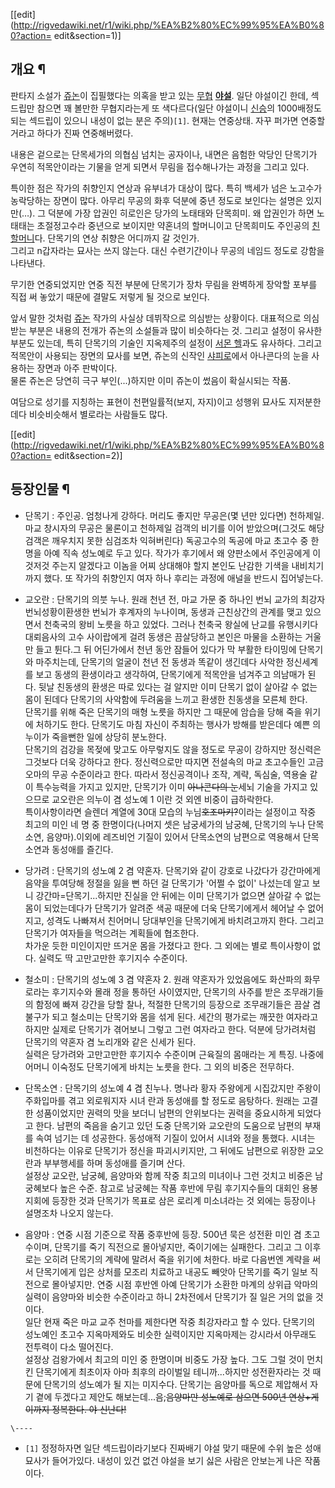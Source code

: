 [[edit](http://rigvedawiki.net/r1/wiki.php/%EA%B2%80%EC%99%95%EA%B0%80?action=
edit&section=1)]

## 개요 ¶

판타지 소설가 [쥬논](%EC%A5%AC%EB%85%BC.md)이 집필했다는 의혹을 받고 있는
[무협](%EB%AC%B4%ED%98%91.md) **[야설](%EC%95%BC%EC%84%A4.md)**. 일단 야설이긴 한데,
섹드립만 참으면 꽤 볼만한 무협지라는게 또 색다르다(일단 야설이니 [신승](%EC%8B%A0%EC%8A%B9.md)의 1000배정도
되는 섹드립이 있으니 내성이 없는 분은 주의)`[1]`. 현재는 연중상태. 자꾸 퍼가면 연중할거라고 하다가 진짜 연중해버렸다.

  

내용은 겉으로는 단목세가의 의협심 넘치는 공자이나, 내면은 음험한 악당인 단목기가 우연히 적목안이라는 기물을 얻게 되면서 무림을 접수해나가는
과정을 그리고 있다.

  

특이한 점은 작가의 취향인지 연상과 유부녀가 대상이 많다. 특히 백세가 넘은 노고수가 농락당하는 장면이 많다. 아무리 무공의 화후 덕분에
중년 정도로 보인다는 설명은 있지만(…). 그 덕분에 가장 압권인 히로인은 당가의 노태태와 단목희미. 왜 압권인가 하면 노태태는 초절정고수라
중년으로 보이지만 약혼녀의 할머니이고 단목희미도 주인공의
[친할머니](%EC%B9%9C%ED%95%A0%EB%A8%B8%EB%8B%88.md)다. 단목기의 연상 취향은 어디까지 갈 것인가.  
그리고 n갑자라는 묘사는 쓰지 않는다. 대신 수련기간이나 무공의 네임드 정도로 강함을 나타낸다.

  

무기한 연중되었지만 연중 직전 부분에 단목기가 장차 무림을 완벽하게 장악할 포부를 직접 써 놓았기 때문에 결말도 저렇게 될 것으로 보인다.

  

앞서 말한 것처럼 [쥬논](%EC%A5%AC%EB%85%BC.md) 작가의 사실상 데뷔작으로 의심받는 상황이다. 대표적으로 의심받는
부분은 내용의 전개가 쥬논의 소설들과 많이 비슷하다는 것. 그리고 설정이 유사한 부분도 있는데, 특히 단목기의 기술인 지옥제주의 설정이
[서몬 헬](%EC%84%9C%EB%AA%AC%20%ED%97%AC.md)과도 유사하다. 그리고 적목안이 사용되는 장면의 묘사를 보면,
쥬논의 신작인 [샤피로](%EC%83%A4%ED%94%BC%EB%A1%9C.md)에서 아나콘다의 눈을 사용하는 장면과 아주 판박이다.  
물론 쥬논은 당연히 극구 부인(...)하지만 이미 쥬논이 썼음이 확실시되는 작품.

  

여담으로 성기를 지칭하는 표현이 천편일률적(보지, 자지)이고 성행위 묘사도 지저분한데다 비슷비슷해서 별로라는 사람들도 많다.

  

[[edit](http://rigvedawiki.net/r1/wiki.php/%EA%B2%80%EC%99%95%EA%B0%80?action=
edit&section=2)]

## 등장인물 ¶

  

  * 단목기 : 주인공. 엄청나게 강하다. 머리도 좋지만 무공은(몇 년만 있다면) 천하제일. 마교 창시자의 무공은 물론이고 천하제일 검객의 비기를 이어 받았으며(그것도 해당 검객은 깨우치지 못한 심검조차 익혀버린다) 독공고수의 독공에 마교 초고수 중 한 명을 아예 직속 성노예로 두고 있다. 작가가 후기에서 왜 양판소에서 주인공에게 이것저것 주는지 알겠다고 이놈을 어찌 상대해야 할지 본인도 난감한 기색을 내비치기까지 했다. 또 작가의 취향인지 여자 하나 후리는 과정에 애널을 반드시 집어넣는다.   

  * 교오란 : 단목기의 의붓 누나. 원래 천년 전, 마교 가문 중 하나인 번뇌 교가의 최강자 번뇌성황이환생한 번뇌가 후계자의 누나이며, 동생과 근친상간의 관계를 맺고 있으면서 천축국의 왕비 노릇을 하고 있었다. 그러나 천축국 왕실에 난교를 유행시키다 대뢰음사의 고수 사이랍에게 걸려 동생은 끔살당하고 본인은 마물을 소환하는 거울만 들고 튄다.그 뒤 어딘가에서 천년 동안 잠들어 있다가 막 부활한 타이밍에 단목기와 마주치는데, 단목기의 얼굴이 천년 전 동생과 똑같이 생긴데다 사악한 정신세계를 보고 동생의 환생이라고 생각하여, 단목기에게 적목안을 넘겨주고 의남매가 된다. 뒷날 친동생의 환생은 따로 있다는 걸 알지만 이미 단목기 없이 살아갈 수 없는 몸이 된데다 단목기의 사악함에 두려움을 느끼고 환생한 친동생을 모른체 한다.  
단목기를 위해 죽은 단목기의 매형 노릇을 하지만 그 때문에 암습을 당해 죽을 위기에 처하기도 한다. 단목기도 마침 자신이 주최하는 행사가
방해를 받은데다 예쁜 의누이가 죽을뻔한 일에 상당히 분노한다.  
단목기의 검강을 목젖에 맞고도 아무렇지도 않을 정도로 무공이 강하지만 정신력은 그것보다 더욱 강하다고 한다. 정신력으로만 따지면 전설속의
마교 초고수들인 고금오마의 무공 수준이라고 한다. 따라서 정신공격이나 조작, 계략, 독심술, 역용술 같이 특수능력을 가지고 있지만, 단목기가
이미 <del>아나콘다의 눈</del>세뇌 기술을 가지고 있으므로 교오란은 의누이 겸 성노예 1 이란 것 외엔 비중이 급하락한다.  
특이사항이라면 슬렌더 계열에 30대 모습의 누님<del>호조마키?</del>이라는 설정이고 작중 최고의 미인 네 명 중 한명이다(나머지 셋은
남궁세가의 남궁혜, 단목기의 누나 단목소연, 음양마).이외에 레즈비언 기질이 있어서 단목소연의 남편으로 역용해서 단목소연과 동성애를 즐긴다.  

  * 당가려 : 단목기의 성노예 2 겸 약혼자. 단목기와 같이 강호로 나갔다가 강간마에게 음약을 투여당해 정절을 잃을 뻔 하던 걸 단목기가 '어쩔 수 없이' 나섰는데 알고 보니 강간마=단목기...하지만 진실을 안 뒤에는 이미 단목기가 없으면 살아갈 수 없는 몸이 되었는데다가 단목기가 알려준 색공 때문에 더욱 단목기에게서 헤어날 수 없어지고, 성격도 나빠져서 친어머니 당대부인을 단목기에게 바치려고까지 한다. 그리고 단목기가 여자들을 먹으려는 계획들에 협조한다.  
차가운 듯한 미인이지만 뜨거운 몸을 가졌다고 한다. 그 외에는 별로 특이사항이 없다. 실력도 딱 고만고만한 후기지수 수준이다.  

  * 철소미 : 단목기의 성노예 3 겸 약혼자 2. 원래 약혼자가 있었음에도 화산파의 화무로라는 후기지수와 몰래 정을 통하던 사이였지만, 단목기의 사주를 받은 조무래기들의 함정에 빠져 강간을 당할 찰나, 적절한 단목기의 등장으로 조무래기들은 끔살 겸 불구가 되고 철소미는 단목기와 몸을 섞게 된다. 세간의 평가로는 깨끗한 여자라고 하지만 실제로 단목기가 겪어보니 그렇고 그런 여자라고 한다. 덕분에 당가려처럼 단목기의 약혼자 겸 노리개와 같은 신세가 된다.  
실력은 당가려와 고만고만한 후기지수 수준이며 근육질의 몸매라는 게 특징. 나중에 어머니 이숙정도 단목기에게 바치는 노릇을 한다. 그 외의
비중은 전무하다.  

  * 단목소연 : 단목기의 성노예 4 겸 친누나. 명나라 황자 주왕에게 시집갔지만 주왕이 주화입마를 겪고 외로워지자 시녀 란과 동성애를 할 정도로 음탕하다. 원래는 고결한 성품이었지만 권력의 맛을 보더니 남편의 안위보다는 권력을 중요시하게 되었다고 한다. 남편의 죽음을 숨기고 있던 도중 단목기와 교오란의 도움으로 남편의 부재를 속여 넘기는 데 성공한다. 동성애적 기질이 있어서 시녀와 정을 통했다. 시녀는 비천하다는 이유로 단목기가 정신을 파괴시키지만, 그 뒤에도 남편으로 위장한 교오란과 부부행세를 하며 동성애를 즐기며 산다.  
설정상 교오란, 남궁혜, 음양마와 함께 작중 최고의 미녀이나 그런 것치고 비중은 남궁혜보다 높은 수준. 참고로 남궁혜는 작품 후반에 무림
후기지수들의 대회인 용봉지회에 등장한 것과 단목기가 목표로 삼은 로리계 미소녀라는 것 외에는 등장이나 설명조차 나오지 않는다.  

  * 음양마 : 연중 시점 기준으로 작품 중후반에 등장. 500년 묵은 성전환 미인 겸 초고수이며, 단목기를 죽기 직전으로 몰아넣지만, 죽이기에는 실패한다. 그리고 그 이후로는 오히려 단목기의 계략에 말려서 죽을 위기에 처한다. 바로 다음번엔 계략을 써서 단목기에게 입은 상처를 모조리 치료하고 내공도 빼앗아 단목기를 죽기 일보 직전으로 몰아넣지만. 연중 시점 후반엔 아예 단목기가 소환한 마계의 상위급 악마의 실력이 음양마와 비슷한 수준이라고 하니 2차전에서 단목기가 질 일은 거의 없을 것이다.  
일단 현재 죽은 마교 교주 천마를 제한다면 작중 최강자라고 할 수 있다. 단목기의 성노예인 초고수 지옥마제와도 비슷한 실력이지만 지옥마제는
강시라서 아무래도 전투력이 다소 떨어진다.  
설정상 검왕가에서 최고의 미인 중 한명이며 비중도 가장 높다. 그도 그럴 것이 먼치킨 단목기에게 최초이자 아마 최후의 라이벌일
테니까...하지만 성전환자라는 것 때문에 단목기의 성노예가 될 지는 미지수다. 단목기는 음양마를 독으로 제압해서 자기 곁에 두겠다고 제안도
해보는데...음;<del>음양마만 성노예로 삼으면 500년 연상+게이까지 정복한다. 야 신난다!</del>  

`\----`

  * `[1]` 정정하자면 일단 섹드립이라기보다 진짜배기 야설 맞기 때문에 수위 높은 성애 묘사가 들어가있다. 내성이 있건 없건 야설을 보기 싫은 사람은 안보는게 나은 작품이다.

